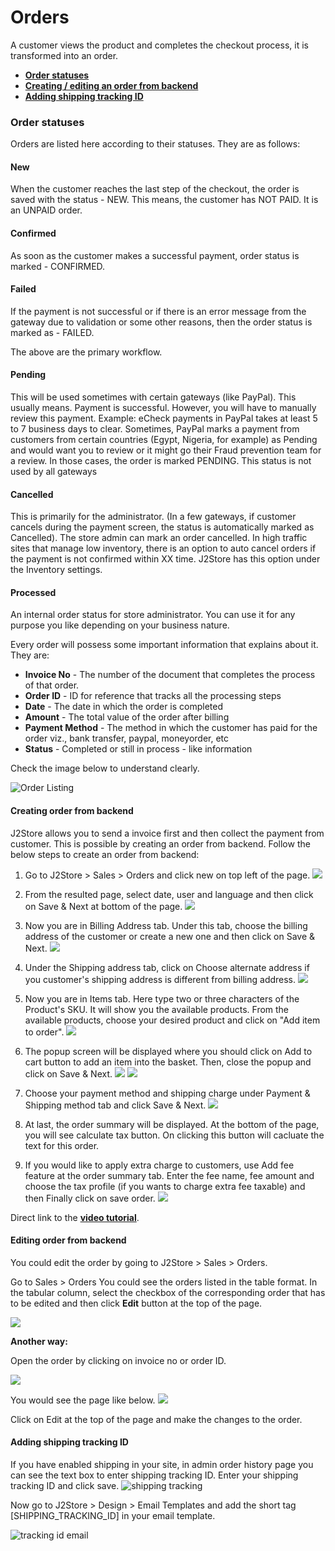 # Orders

A customer views the product and completes the checkout process, it is transformed into an order. 

* **[Order statuses](#order-status)**
* **[Creating / editing an order from backend](#create-edit-order)**
* **[Adding shipping tracking ID](#shipping-tracking-id)**

<a name="order-status"></a>
### Order statuses

Orders are listed here according to their statuses. They are as follows:

#### New

When the customer reaches the last step of the checkout, the order is saved with the status - NEW.  This means, the customer has NOT PAID. It is an UNPAID order.

#### Confirmed

As soon as the customer makes a successful payment, order status is marked - CONFIRMED.  
 
#### Failed

If the payment is not successful or if there is an error message from the gateway due to validation or some other reasons, then the order status is marked as - FAILED.

The above are the primary workflow.

#### Pending

This will be used sometimes with certain gateways (like PayPal). This usually means. Payment is successful. However, you will have to manually review this payment. Example: eCheck payments in PayPal takes at least 5 to 7 business days to clear. Sometimes, PayPal marks a payment from customers from certain countries (Egypt, Nigeria, for example) as Pending and would want you to review or it might go their Fraud prevention team for a review.
In those cases, the order is marked PENDING.
This status is not used by all gateways

#### Cancelled

This is primarily for the administrator. (In a few gateways, if customer cancels during the payment screen, the status is automatically marked as Cancelled). The store admin can mark an order cancelled.
In high traffic sites that manage low inventory, there is an option to auto cancel orders if the payment is not confirmed within XX time. J2Store has this option under the Inventory settings.

#### Processed

An internal order status for store administrator. You can use it for any purpose you like depending on your business nature.

Every order will possess some important information that explains about it. They are:
* **Invoice No** - The number of the document that completes the process of that order.
* **Order ID** - ID for reference that tracks all the processing steps
* **Date** - The date in which the order is completed
* **Amount** - The total value of the order after billing
* **Payment Method** - The method in which the customer has paid for the order viz., bank transfer, paypal, moneyorder, etc
* **Status** - Completed or still in process - like information


Check the image below to understand clearly.

![Order Listing](./assets/images/order_listing.png)

<a name="create-edit-order"></a>
#### Creating order from backend

J2Store allows you to send a invoice first and then collect the payment from customer. This is possible by creating an order from backend. Follow the below steps to create an order from backend:

1. Go to J2Store > Sales > Orders and click new on top left of the page.
![](./assets/images/order-new-btn.png)

2. From the resulted page, select date, user and language and then click on Save & Next at bottom of the page.
![](./assets/images/order-backend-step-1.png)

3. Now you are in Billing Address tab. Under this tab, choose the billing address of the customer or create a new one and then click on Save & Next.
![](./assets/images/order-backend-step-2.png)

4. Under the Shipping address tab, click on Choose alternate address if you customer's shipping address is different from billing address.
![](./assets/images/order-backend-step-3.png)

5. Now you are in Items tab. Here type two or three characters of the Product's SKU. It will show you the available products. From the available products, choose your desired product and click on "Add item to order".
![](./assets/images/order-backend-step-4.png)

6. The popup screen will be displayed where you should click on Add to cart button to add an item into the basket. Then, close the popup and click on Save & Next.
![](./assets/images/order-backend-step-4-1.png)
![](./assets/images/order-backend-step-5.png)

7. Choose your payment method and shipping charge under Payment & Shipping method tab and click Save & Next.
![](./assets/images/order-backend-step-6.png)

8. At last, the order summary will be displayed. At the bottom of the page, you will see calculate tax button. On clicking this button will cacluate the text for this order.

9. If you would like to apply extra charge to customers, use Add fee feature at the order summary tab. Enter the fee name, fee amount and choose the tax profile (if you wants to charge extra fee taxable) and then Finally click on save order.
![](./assets/images/order-backend-last-step.png)

Direct link to the **[video tutorial](https://www.j2store.org/support/video-tutorials/creating-order-from-backend.html)**.

#### Editing order from backend

You could edit the order by going to J2Store > Sales > Orders.

Go to Sales > Orders
You could see the orders listed in the table format. In the tabular column, select the checkbox of the corresponding order that has to be edited and then click **Edit** button at the top of the page.

![](./assets/images/orders-list.png)

**Another way:**

Open the order by clicking on invoice no or order ID.

![](./assets/images/order-link.png)

You would see the page like below.
![](./assets/images/order-history.png)

Click on Edit at the top of the page and make the changes to the order.

<a name="shipping-tracking-id"></a>
#### Adding shipping tracking ID

If you have enabled shipping in your site, in admin order history page you can see the text box to enter shipping tracking ID. Enter your shipping tracking ID and click save.
![shipping tracking](./assets/images/sales-order-01.png)

Now go to J2Store > Design > Email Templates and add the short tag [SHIPPING_TRACKING_ID] in your email template.

![tracking id email](./assets/images/sales-order-02.png)